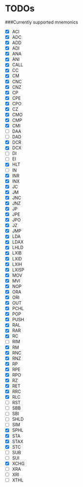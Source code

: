 TODOs
===

###Currently supported mnemonics
- [X] ACI
- [X] ADC
- [X] ADD
- [X] ADI
- [X] ANA
- [X] ANI
- [X] CALL
- [X] CC
- [X] CM
- [X] CNC
- [X] CNZ
- [X] CP
- [X] CPE
- [X] CPO
- [X] CZ
- [X] CMO
- [X] CMP
- [X] CMI
- [ ] DAA
- [ ] DAD
- [X] DCR
- [X] DCX
- [ ] DI
- [ ] EI
- [X] HLT
- [ ] IN
- [X] INR
- [X] INX
- [X] JC
- [X] JM
- [X] JNC
- [X] JNZ
- [X] JP
- [X] JPE
- [X] JPO
- [X] JZ
- [X] JMP
- [X] LDA
- [X] LDAX
- [X] LHLD
- [X] LXIB
- [X] LXID
- [X] LXIH
- [X] LXISP
- [X] MOV
- [X] MVI
- [X] NOP
- [X] ORA
- [X] ORI
- [X] OUT
- [X] PCHL
- [X] POP
- [X] PUSH
- [X] RAL
- [X] RAR
- [X] RC
- [ ] RIM
- [X] RM
- [X] RNC
- [X] RNZ
- [X] RP
- [X] RPE
- [X] RPO
- [X] RZ
- [X] RET
- [X] RRC
- [X] RLC
- [ ] RST
- [ ] SBB
- [ ] SBI
- [ ] SHLD
- [ ] SIM
- [X] SPHL
- [X] STA
- [X] STAX
- [X] STC
- [ ] SUB
- [ ] SUI
- [X] XCHG
- [ ] XRA
- [ ] XRI
- [ ] XTHL
